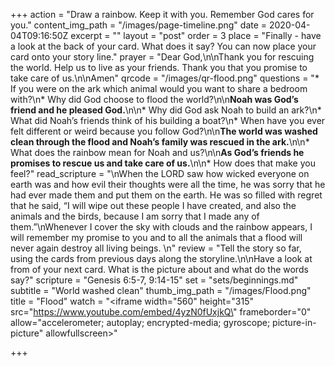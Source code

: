 +++
action = "Draw a rainbow. Keep it with you. Remember God cares for you."
content_img_path = "/images/page-timeline.png"
date = 2020-04-04T09:16:50Z
excerpt = ""
layout = "post"
order = 3
place = "Finally - have a look at the back of your card. What does it say? You can now place your card onto your story line."
prayer = "Dear God,\n\nThank you for rescuing the world. Help us to live as your friends. Thank you that you promise to take care of us.\n\nAmen"
qrcode = "/images/qr-flood.png"
questions = "* If you were on the ark which animal would you want to share a bedroom with?\n* Why did God choose to flood the world?\n\n**Noah was God’s friend and he pleased God.**\n\n* Why did God ask Noah to build an ark?\n* What did Noah’s friends think of his building a boat?\n* When have you ever felt different or weird because you follow God?\n\n**The world was washed clean through the flood and Noah’s family was rescued in the ark.**\n\n* What does the rainbow mean for Noah and us?\n\n**As God’s friends he promises to rescue us and take care of us.**\n\n* How does that make you feel?"
read_scripture = "\nWhen the LORD saw how wicked everyone on earth was and how evil their thoughts were all the time, he was sorry that he had ever made them and put them on the earth.   He was so filled with regret that he said, “I will wipe out these people I have created, and also the animals and the birds, because I am sorry that I made any of them.”\nWhenever I cover the sky with clouds and the rainbow appears, I will remember my promise to you and to all the animals that a flood will never again destroy all living beings. \n"
review = "Tell the story so far, using the cards from previous days along the storyline.\n\nHave a look at from of your next card. What is the picture about and what do the words say?"
scripture = "Genesis 6:5-7, 9:14-15"
set = "sets/beginnings.md"
subtitle = "World washed clean"
thumb_img_path = "/images/Flood.png"
title = "Flood"
watch = "<iframe width=\"560\" height=\"315\" src=\"https://www.youtube.com/embed/4yzN0fUxjkQ\" frameborder=\"0\" allow=\"accelerometer; autoplay; encrypted-media; gyroscope; picture-in-picture\" allowfullscreen></iframe>"

+++
